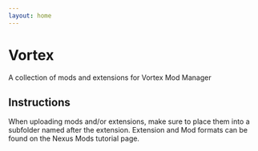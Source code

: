```yaml
---
layout: home
---
```


# Vortex
A collection of mods and extensions for Vortex Mod Manager

## Instructions

When uploading mods and/or extensions, make sure to place them into a subfolder named after the extension. Extension and Mod formats can be found on the Nexus Mods tutorial page.
